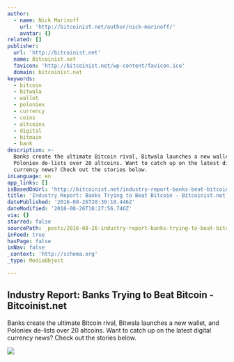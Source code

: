 ```yaml
---
author:
  - name: Nick Marinoff
    url: 'http://bitcoinist.net/author/nick-marinoff/'
    avatar: {}
related: []
publisher:
  url: 'http://bitcoinist.net'
  name: Bitcoinist.net
  favicon: 'http://bitcoinist.net/wp-content/favicon.ico'
  domain: bitcoinist.net
keywords:
  - bitcoin
  - bitwala
  - wallet
  - poloniex
  - currency
  - coins
  - altcoins
  - digital
  - bitmain
  - bank
description: >-
  Banks create the ultimate Bitcoin rival, Bitwala launches a new wallet, and
  Poloniex de-lists over 20 altcoins. Want to catch up on the latest digital
  currency news? Check out the stories below.
inLanguage: en
app_links: []
isBasedOnUrl: 'http://bitcoinist.net/industry-report-banks-beat-bitcoin/'
title: 'Industry Report: Banks Trying to Beat Bitcoin - Bitcoinist.net'
datePublished: '2016-08-26T20:30:10.446Z'
dateModified: '2016-08-26T16:27:56.746Z'
via: {}
starred: false
sourcePath: _posts/2016-08-26-industry-report-banks-trying-to-beat-bitcoin-bitcoinistn.md
inFeed: true
hasPage: false
inNav: false
_context: 'http://schema.org'
_type: MediaObject

---
```

<article style=""><h1>Industry Report: Banks Trying to Beat Bitcoin - Bitcoinist.net</h1><p>Banks create the ultimate Bitcoin rival, Bitwala launches a new wallet, and Poloniex de-lists over 20 altcoins. Want to catch up on the latest digital currency news? Check out the stories below.</p><img src="http://bitcoinist.net/wp-content/uploads/2016/06/Industry-Report-Cover-Bitcoin-Logo.jpg" /></article>